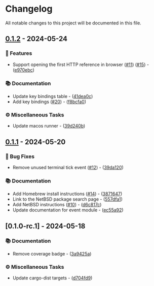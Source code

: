 # Changelog

All notable changes to this project will be documented in this file.

## [0.1.2](https://github.com/orhun/flawz/compare/0.1.1..0.1.2) - 2024-05-24

### 🚀 Features

- Support opening the first HTTP reference in browser ([#11](https://github.com/orhun/flawz/pull/11)) ([#15](https://github.com/orhun/flawz/pull/15)) - ([e970ebc](https://github.com/orhun/flawz/commit/e970ebc84ddf3016e2507cd74bedd88873972e03))

### 📚 Documentation

- Update key bindings table - ([41dea0c](https://github.com/orhun/flawz/commit/41dea0cc623de18b833d307d618b004074fcb055))
- Add key bindings ([#20](https://github.com/orhun/flawz/pull/20)) - ([f8bcfa0](https://github.com/orhun/flawz/commit/f8bcfa023e22ac602f41f423075233fff7b3fa58))

### ⚙️ Miscellaneous Tasks

- Update macos runner - ([39d240b](https://github.com/orhun/flawz/commit/39d240b2e5cb0b86fdcbd24c142ba10f0d4a914c))

## [0.1.1](https://github.com/orhun/flawz/compare/0.1.0-rc.1..0.1.1) - 2024-05-20

### 🐛 Bug Fixes

- Remove unused terminal tick event ([#12](https://github.com/orhun/flawz/pull/12)) - ([39da120](https://github.com/orhun/flawz/commit/39da120b09602bb81ab23e42d11fc01ac7fded25))

### 📚 Documentation

- Add Homebrew install instructions ([#14](https://github.com/orhun/flawz/pull/14)) - ([3871647](https://github.com/orhun/flawz/commit/3871647308d0185635e47df3d1850cfaa67200e1))
- Link to the NetBSD package search page - ([557dfa1](https://github.com/orhun/flawz/commit/557dfa16fae3e02c5972a79bc7de6c8c028b3083))
- Add NetBSD instructions ([#10](https://github.com/orhun/flawz/pull/10)) - ([d6c817c](https://github.com/orhun/flawz/commit/d6c817c00683ef5832760f8711b1f9e0aa7cdbe6))
- Update documentation for event module - ([ec55a92](https://github.com/orhun/flawz/commit/ec55a929251621398288f1447c04a1b77770b768))

## [0.1.0-rc.1] - 2024-05-18

### 📚 Documentation

- Remove coverage badge - ([3a9425a](https://github.com/orhun/flawz/commit/3a9425aca2631bbcb9b0442922b2cf2b6d78bc99))

### ⚙️ Miscellaneous Tasks

- Update cargo-dist targets - ([d704fd9](https://github.com/orhun/flawz/commit/d704fd9c02297f7073e3d37e0deae6ce35c4dad1))

